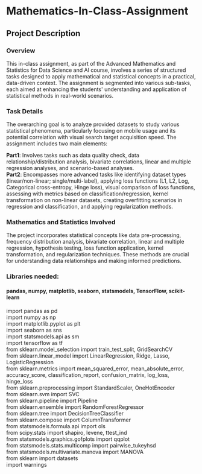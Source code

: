 # Mathematics-In-Class-Assignment
## Project Description  
### Overview  
This in-class assignment, as part of the Advanced Mathematics and Statistics for Data Science and AI course, involves a series of structured tasks designed to apply mathematical and statistical concepts in a practical, data-driven context. The assignment is segmented into various sub-tasks, each aimed at enhancing the students' understanding and application of statistical methods in real-world scenarios.  

### Task Details
The overarching goal is to analyze provided datasets to study various statistical phenomena, particularly focusing on mobile usage and its potential correlation with visual search target acquisition speed. The assignment includes two main elements:

**Part1**: Involves tasks such as data quality check, data relationship/distribution analysis, bivariate correlations, linear and multiple regression analyses, and scenario-based analyses.  
**Part2**: Encompasses more advanced tasks like identifying dataset types (linear/non-linear; single/multi-label), applying loss functions (L1, L2, Log, Categorical cross-entropy, Hinge loss), visual comparison of loss functions, assessing with metrics based on classification/regression, kernel transformation on non-linear datasets, creating overfitting scenarios in regression and classification, and applying regularization methods.  

### Mathematics and Statistics Involved
The project incorporates statistical concepts like data pre-processing, frequency distribution analysis, bivariate correlation, linear and multiple regression, hypothesis testing, loss function application, kernel transformation, and regularization techniques. These methods are crucial for understanding data relationships and making informed predictions.  

### Libraries needed:
#### pandas, numpy, matplotlib, seaborn, statsmodels, TensorFlow, scikit-learn   
import pandas as pd  
import numpy as np  
import matplotlib.pyplot as plt  
import seaborn as sns  
import statsmodels.api as sm  
import tensorflow as tf  
from sklearn.model_selection import train_test_split, GridSearchCV  
from sklearn.linear_model import LinearRegression, Ridge, Lasso, LogisticRegression  
from sklearn.metrics import mean_squared_error, mean_absolute_error, accuracy_score, classification_report, confusion_matrix, log_loss, hinge_loss  
from sklearn.preprocessing import StandardScaler, OneHotEncoder  
from sklearn.svm import SVC  
from sklearn.pipeline import Pipeline  
from sklearn.ensemble import RandomForestRegressor  
from sklearn.tree import DecisionTreeClassifier  
from sklearn.compose import ColumnTransformer  
from statsmodels.formula.api import ols  
from scipy.stats import shapiro, levene, ttest_ind  
from statsmodels.graphics.gofplots import qqplot  
from statsmodels.stats.multicomp import pairwise_tukeyhsd  
from statsmodels.multivariate.manova import MANOVA  
from sklearn import datasets  
import warnings  
